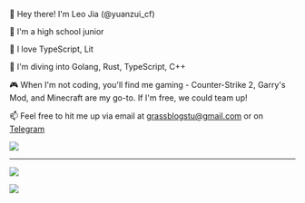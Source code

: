 👋 Hey there! I'm Leo Jia (@yuanzui_cf)

🏫 I'm a high school junior

👀 I love TypeScript, Lit

🌱 I'm diving into Golang,  Rust,  TypeScript, C++

🎮 When I'm not coding, you'll find me gaming - Counter-Strike 2, Garry's Mod, and Minecraft are my go-to. If I'm free, we could team up!

📫 Feel free to hit me up via email at <a href="mailto:grassblogstu@gmail.com">grassblogstu@gmail.com</a> or on <a href="https://t.me/yuanzui_cf">Telegram</a>

![](https://count.getloli.com/get/@yuanzui-cf?theme=gelbooru)

---

![](https://github-readme-stats.vercel.app/api?username=yuanzui-cf&show_icons=true&hide_border=false&count_private=true&include_all_commits=true&theme=dracula)

![](https://github-readme-stats.vercel.app/api/top-langs/?username=yuanzui-cf&layout=compact)
